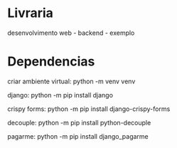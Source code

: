 # Livraria
desenvolvimento web - backend - exemplo


# Dependencias 

criar ambiente virtual: python -m venv venv

django: python -m pip install django

crispy forms: python -m pip install django-crispy-forms

decouple: python -m pip install python-decouple

pagarme: python -m pip install django_pagarme
